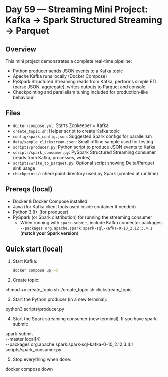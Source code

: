# Day 59 — Streaming Mini Project: Kafka → Spark Structured Streaming → Parquet

## Overview
This mini project demonstrates a complete real-time pipeline:
- Python producer sends JSON events to a Kafka topic
- Apache Kafka runs locally (Docker Compose)
- PySpark Structured Streaming reads from Kafka, performs simple ETL (parse JSON, aggregate), writes outputs to Parquet and console
- Checkpointing and parallelism tuning included for production-like behaviour

## Files
- `docker-compose.yml`: Starts Zookeeper + Kafka
- `create_topic.sh`: Helper script to create Kafka topic
- `config/spark_config.json`: Suggested Spark configs for parallelism
- `data/sample_clickstream.json`: Small offline sample used for testing
- `scripts/producer.py`: Python script to produce JSON events to Kafka
- `scripts/spark_consumer.py`: PySpark Structured Streaming consumer (reads from Kafka, processes, writes)
- `scripts/write_to_parquet.py`: Optional script showing Delta/Parquet sink usage
- `checkpoints/`: checkpoint directory used by Spark (created at runtime)

## Prereqs (local)
- Docker & Docker Compose installed
- Java (for Kafka client tools used inside container if needed)
- Python 3.8+ (for producer)
- PySpark (or Spark distribution) for running the streaming consumer
  - When running with `spark-submit`, include Kafka connector packages:
    `--packages org.apache.spark:spark-sql-kafka-0-10_2.12:3.4.1` (**match your Spark version**)

## Quick start (local)
1. Start Kafka:
   ```bash
   docker compose up -d

2. Create topic:

chmod +x create_topic.sh
./create_topic.sh clickstream_topic

3. Start the Python producer (in a new terminal):

python3 scripts/producer.py

4. Start the Spark streaming consumer (new terminal). If you have spark-submit:

spark-submit \
  --master local[4] \
  --packages org.apache.spark:spark-sql-kafka-0-10_2.12:3.4.1 \
  scripts/spark_consumer.py

5. Stop everything when done:

docker compose down
